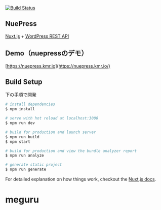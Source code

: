 <p align="left">
  <a href="https://travis-ci.org/krestaino/nuepress"><img src="https://travis-ci.org/krestaino/nuepress.svg?branch=master" alt="Build Status"></a>
</p>

## NuePress

[Nuxt.js](https://github.com/nuxt/nuxt.js) + [WordPress REST API](https://developer.wordpress.org/rest-api/)

## Demo（nuepressのデモ）

[https://nuepress.kmr.io](https://nuepress.kmr.io/)

## Build Setup

下の手順で開発


``` bash
# install dependencies
$ npm install

# serve with hot reload at localhost:3000
$ npm run dev

# build for production and launch server
$ npm run build
$ npm start

# build for production and view the bundle analyzer report
$ npm run analyze

# generate static project
$ npm run generate
```

For detailed explanation on how things work, checkout the [Nuxt.js docs](https://github.com/nuxt/nuxt.js).
# meguru
